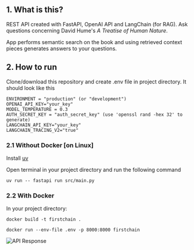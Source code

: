 ## 1. What is this?
REST API created with FastAPI, OpenAI API and LangChain (for RAG). Ask questions concerning David Hume's *A Treatise of Human Nature*.

App performs semantic search on the book and using retrieved context pieces generates answers to your questions.

## 2. How to run
Clone/download this repository and create .env file in project directory. It should look like this
```
ENVIRONMENT = "production" (or "development")
OPENAI_API_KEY="your_key"
MODEL_TEMPERATURE = 0.3
AUTH_SECRET_KEY = "auth_secret_key" (use 'openssl rand -hex 32' to generate)
LANGCHAIN_API_KEY="your_key"
LANGCHAIN_TRACING_V2="true"
```

### 2.1 Without Docker [on Linux]
Install [uv](https://docs.astral.sh/uv/getting-started/installation/)

Open terminal in your project directory and run the following command

```uv run -- fastapi run src/main.py```

### 2.2 With Docker
In your project directory:

```docker build -t firstchain .```

```docker run --env-file .env -p 8000:8000 firstchain```

![API Response](https://github.com/korpog/screens/blob/main/firstchain/hume.png)
